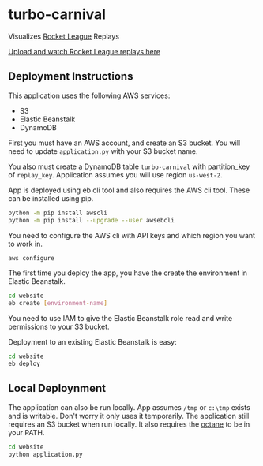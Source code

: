 # turbo-carnival
Visualizes [Rocket League](http://www.rocketleaguegame.com/) Replays

[Upload and watch Rocket League replays here](http://rocketleague.carlosrendon.me/)

## Deployment Instructions

This application uses the following AWS services:
- S3
- Elastic Beanstalk
- DynamoDB

First you must have an AWS account, and create an S3 bucket. You will
need to update `application.py` with your S3 bucket name.

You also must create a DynamoDB table `turbo-carnival` with partition_key of `replay_key`. 
Application assumes you will use region `us-west-2`.

App is deployed using eb cli tool and also requires the AWS cli
tool. These can be installed using pip.

```bash
python -m pip install awscli
python -m pip install --upgrade --user awsebcli
```

You need to configure the AWS cli with API keys and which region you
want to work in.

```bash
aws configure
```

The first time you deploy the app, you have the create the environment
in Elastic Beanstalk.

```bash
cd website
eb create [environment-name]
```

You need to use IAM to give the Elastic Beanstalk role read and write
permissions to your S3 bucket.

Deployment to an existing Elastic Beanstalk is easy:

```bash
cd website
eb deploy
```

## Local Deploynment

The application can also be run locally. App assumes `/tmp` or
`c:\tmp` exists and is writable. Don't worry it only uses it
temporarily. The application still requires an S3 bucket when run
locally. It also requires the
[octane](https://github.com/tfausak/octane/releases/latest) to be in
your PATH.

```bash
cd website
python application.py
```
